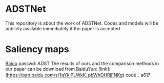 # ADSTNet
This repository is about the work of ADSTNet. Codes and models will be publicly available immediately if the paper is accepted.


# Saliency maps
[Baidu](https://pan.baidu.com/s/1qYklPLWkK_pbWhQHRjFNKg) passwd: ADST
The results of ours and the comparison methods in our paper can be download from BaiduYun:
[link]:(https://pan.baidu.com/s/1qYklPLWkK_pbWhQHRjFNKg) code：a617
